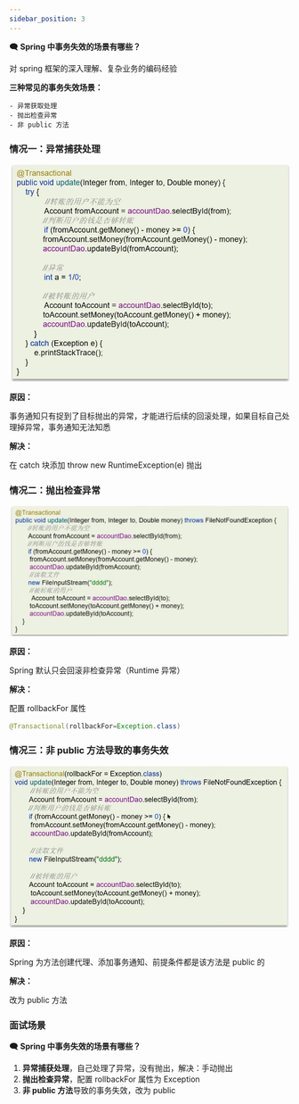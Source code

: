 ```yaml
---
sidebar_position: 3
---
```



**🗨️** **Spring 中事务失效的场景有哪些？**

对 spring 框架的深入理解、复杂业务的编码经验

**三种常见的事务失效场景：**

    - 异常获取处理
    - 抛出检查异常
    - 非 public 方法



### 情况一：异常捕获处理
![](./image/image_b42abc59-ec86-4490-87f4-d544e97c6ead.png)

**原因：**

事务通知只有捉到了目标抛出的异常，才能进行后续的回滚处理，如果目标自己处理掉异常，事务通知无法知悉

**解决：**

在 catch 块添加 throw new RuntimeException(e) 抛出

### 情况二：抛出检查异常
![](./image/image_c95f3095-65e7-4241-abc6-725b32d53cd1.png)

**原因：**

Spring 默认只会回滚非检查异常（Runtime 异常）

**解决：**

配置 rollbackFor 属性

```java
@Transactional(rollbackFor=Exception.class)
```

### 情况三：非 public 方法导致的事务失效
![](./image/image_7df3016b-7b8a-4bb7-9c8d-968a21417d72.png)

**原因：**

Spring 为方法创建代理、添加事务通知、前提条件都是该方法是 public 的

**解决：**

改为 public 方法





### 面试场景
**🗨️** **Spring 中事务失效的场景有哪些？**

1. **异常捕获处理**，自己处理了异常，没有抛出，解决：手动抛出
2. **抛出检查异常**，配置 rollbackFor 属性为 Exception
3. **非 public 方法**导致的事务失效，改为 public